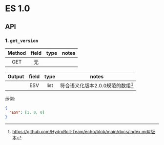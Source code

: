 # ES 1.0

## API

### 1. `get_version`

| Method | field | type | notes |
| :-: | :-: | :--: | :----: |
| GET | 无 | | |

| Output | field | type | notes |
| :-: | :-: | :--: | :----: |
|     | ESV  | list | 符合语义化版本2.0.0规范的数组[^1] |
[^1]: https://github.com/HydroRoll-Team/echo/blob/main/docs/index.md#版本

示例:

```json
{
  "ESV": [1, 0, 0]
}
```
